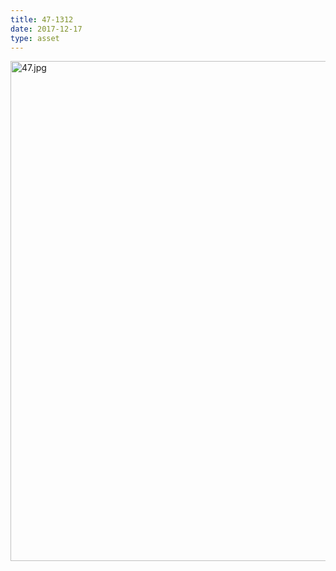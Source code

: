 ```yaml
---
title: 47-1312
date: 2017-12-17
type: asset
---
```

<img src="http://ccnmtl.columbia.edu/projects/histologylab/assets/images/47.jpg" width="800" alt="47.jpg" style="margin: 0;padding: 0;border: 0;">